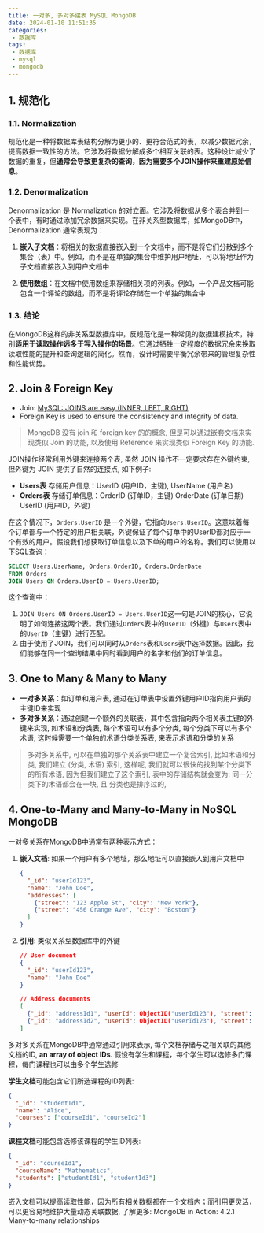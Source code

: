 ```yaml
---
title: 一对多, 多对多建表 MySQL MongoDB
date: 2024-01-10 11:51:35
categories:
 - 数据库
tags:
 - 数据库
 - mysql
 - mongodb
---
```


## 1. 规范化 

### 1.1. Normalization

规范化是一种将数据库表结构分解为更小的、更符合范式的表，以减少数据冗余，提高数据一致性的方法。它涉及将数据分解成多个相互关联的表。这种设计减少了数据的重复，但**通常会导致更复杂的查询，因为需要多个JOIN操作来重建原始信息**。

### 1.2. Denormalization

Denormalization 是 Normalization 的对立面。它涉及将数据从多个表合并到一个表中，有时通过添加冗余数据来实现。在非关系型数据库，如MongoDB中，Denormalization 通常表现为：

1. **嵌入子文档**：将相关的数据直接嵌入到一个文档中，而不是将它们分散到多个集合（表）中。例如，而不是在单独的集合中维护用户地址，可以将地址作为子文档直接嵌入到用户文档中

2. **使用数组**：在文档中使用数组来存储相关项的列表。例如，一个产品文档可能包含一个评论的数组，而不是将评论存储在一个单独的集合中

### 1.3. 结论

在MongoDB这样的非关系型数据库中，反规范化是一种常见的数据建模技术，特别**适用于读取操作远多于写入操作的场景**。它通过牺牲一定程度的数据冗余来换取读取性能的提升和查询逻辑的简化。然而，设计时需要平衡冗余带来的管理复杂性和性能优势。

## 2. Join & Foreign Key

- Join: [MySQL: JOINS are easy (INNER, LEFT, RIGHT)](https://www.youtube.com/watch?v=G3lJAxg1cy8)
- Foreign Key is used to ensure the consistency and integrity of data. 

> MongoDB 没有 join 和 foreign key 的的概念, 但是可以通过嵌套文档来实现类似 Join 的功能, 以及使用 Reference 来实现类似 Foreign Key 的功能.

JOIN操作经常利用外键来连接两个表, 虽然 JOIN 操作不一定要求存在外键约束, 但外键为 JOIN 提供了自然的连接点, 如下例子:
- **Users表** 存储用户信息：UserID (用户ID，主键), UserName (用户名)
- **Orders表** 存储订单信息：OrderID (订单ID，主键) OrderDate (订单日期) UserID (用户ID，外键)

在这个情况下，`Orders.UserID` 是一个外键，它指向`Users.UserID`。这意味着每个订单都与一个特定的用户相关联，外键保证了每个订单中的UserID都对应于一个有效的用户。假设我们想获取订单信息以及下单的用户的名称。我们可以使用以下SQL查询：

```sql
SELECT Users.UserName, Orders.OrderID, Orders.OrderDate
FROM Orders
JOIN Users ON Orders.UserID = Users.UserID;
```

这个查询中：

1. `JOIN Users ON Orders.UserID = Users.UserID`这一句是JOIN的核心，它说明了如何连接这两个表。我们通过`Orders`表中的`UserID`（外键）与`Users`表中的`UserID`（主键）进行匹配。
2. 由于使用了JOIN，我们可以同时从`Orders`表和`Users`表中选择数据。因此，我们能够在同一个查询结果中同时看到用户的名字和他们的订单信息。

## 3. One to Many & Many to Many

- **一对多关系**：如订单和用户表, 通过在订单表中设置外键用户ID指向用户表的主键ID来实现
- **多对多关系**：通过创建一个额外的关联表，其中包含指向两个相关表主键的外键来实现, 如术语和分类表, 每个术语可以有多个分类, 每个分类下可以有多个术语, 这时候需要一个单独的术语分类关系表, 来表示术语和分类的关系

> 多对多关系中, 可以在单独的那个关系表中建立一个复合索引, 比如术语和分类, 我们建立 (分类, 术语) 索引, 这样呢, 我们就可以很快的找到某个分类下的所有术语, 因为但我们建立了这个索引, 表中的存储结构就会变为: 同一分类下的术语都会在一块, 且 分类也是排序过的,

## 4. One-to-Many and Many-to-Many in NoSQL MongoDB

一对多关系在MongoDB中通常有两种表示方式：

1. **嵌入文档**: 如果一个用户有多个地址，那么地址可以直接嵌入到用户文档中
   
   ```json
   {
     "_id": "userId123",
     "name": "John Doe",
     "addresses": [
       {"street": "123 Apple St", "city": "New York"},
       {"street": "456 Orange Ave", "city": "Boston"}
     ]
   }
   ```
   
2. **引用**: 类似关系型数据库中的外键
   
   ```json
   // User document
   {
     "_id": "userId123",
     "name": "John Doe"
   }
   
   // Address documents
   [
     {"_id": "addressId1", "userId": ObjectID("userId123"), "street": "123 Apple St", "city": "New York"},
     {"_id": "addressId2", "userId": ObjectID("userId123"), "street": "456 Orange Ave", "city": "Boston"}
   ]
   ```

多对多关系在MongoDB中通常通过引用来表示, 每个文档存储与之相关联的其他文档的ID, **an array of object IDs**. 假设有学生和课程，每个学生可以选修多门课程，每门课程也可以由多个学生选修

**学生文档**可能包含它们所选课程的ID列表:

```json
{
  "_id": "studentId1",
  "name": "Alice",
  "courses": ["courseId1", "courseId2"]
}
```

**课程文档**可能包含选修该课程的学生ID列表:

```json
{
  "_id": "courseId1",
  "courseName": "Mathematics",
  "students": ["studentId1", "studentId3"]
}
```

嵌入文档可以提高读取性能，因为所有相关数据都在一个文档内；而引用更灵活，可以更容易地维护大量动态关联数据, 了解更多: MongoDB in Action: 4.2.1 Many-to-many relationships
